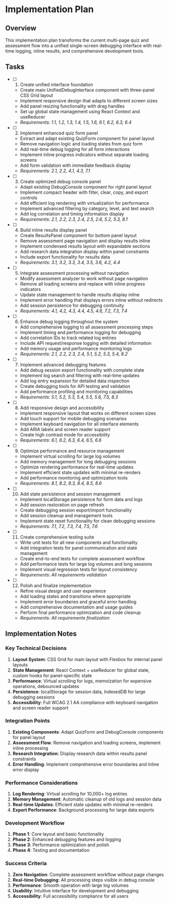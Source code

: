 # Implementation Plan

## Overview

This implementation plan transforms the current multi-page quiz and assessment flow into a unified single-screen debugging interface with real-time logging, inline results, and comprehensive development tools.

## Tasks

- [ ] 1. Create unified interface foundation
  - Create main UnifiedDebugInterface component with three-panel CSS Grid layout
  - Implement responsive design that adapts to different screen sizes
  - Add panel resizing functionality with drag handles
  - Set up global state management using React Context and useReducer
  - _Requirements: 1.1, 1.2, 1.3, 1.4, 1.5, 1.6, 6.1, 6.2, 6.3, 6.4_

- [ ] 2. Implement enhanced quiz form panel
  - Extract and adapt existing QuizForm component for panel layout
  - Remove navigation logic and loading states from quiz form
  - Add real-time debug logging for all form interactions
  - Implement inline progress indicators without separate loading screens
  - Add form validation with immediate feedback display
  - _Requirements: 2.1, 2.2, 4.1, 4.3, 7.1_

- [ ] 3. Create optimized debug console panel
  - Adapt existing DebugConsole component for right panel layout
  - Implement compact header with filter, clear, copy, and export controls
  - Add efficient log rendering with virtualization for performance
  - Implement advanced filtering by category, level, and text search
  - Add log correlation and timing information display
  - _Requirements: 2.1, 2.2, 2.3, 2.4, 2.5, 2.6, 5.2, 5.3, 8.1_

- [ ] 4. Build inline results display panel
  - Create ResultsPanel component for bottom panel layout
  - Remove assessment page navigation and display results inline
  - Implement condensed results layout with expandable sections
  - Add research data integration display within panel constraints
  - Include export functionality for results data
  - _Requirements: 3.1, 3.2, 3.3, 3.4, 3.5, 3.6, 4.2, 4.4_

- [ ] 5. Integrate assessment processing without navigation
  - Modify assessment analyzer to work without page navigation
  - Remove all loading screens and replace with inline progress indicators
  - Update state management to handle results display inline
  - Implement error handling that displays errors inline without redirects
  - Add session persistence for debugging continuity
  - _Requirements: 4.1, 4.2, 4.3, 4.4, 4.5, 4.6, 7.2, 7.3, 7.4_

- [ ] 6. Enhance debug logging throughout the system
  - Add comprehensive logging to all assessment processing steps
  - Implement timing and performance logging for debugging
  - Add correlation IDs to track related log entries
  - Include API request/response logging with detailed information
  - Add memory usage and performance monitoring logs
  - _Requirements: 2.1, 2.2, 2.3, 2.4, 5.1, 5.2, 5.3, 5.4, 8.2_

- [ ] 7. Implement advanced debugging features
  - Add debug session export functionality with complete state
  - Implement log search and filtering with real-time updates
  - Add log entry expansion for detailed data inspection
  - Create debugging tools for API testing and validation
  - Add performance profiling and monitoring capabilities
  - _Requirements: 5.1, 5.2, 5.3, 5.4, 5.5, 5.6, 7.5, 8.3_

- [ ] 8. Add responsive design and accessibility
  - Implement responsive layout that works on different screen sizes
  - Add touch support for mobile debugging scenarios
  - Implement keyboard navigation for all interface elements
  - Add ARIA labels and screen reader support
  - Create high contrast mode for accessibility
  - _Requirements: 6.1, 6.2, 6.3, 6.4, 6.5, 6.6_

- [ ] 9. Optimize performance and resource management
  - Implement virtual scrolling for large log volumes
  - Add memory management for long debugging sessions
  - Optimize rendering performance for real-time updates
  - Implement efficient state updates with minimal re-renders
  - Add performance monitoring and optimization tools
  - _Requirements: 8.1, 8.2, 8.3, 8.4, 8.5, 8.6_

- [ ] 10. Add state persistence and session management
  - Implement localStorage persistence for form data and logs
  - Add session restoration on page refresh
  - Create debugging session export/import functionality
  - Add session cleanup and management tools
  - Implement state reset functionality for clean debugging sessions
  - _Requirements: 7.1, 7.2, 7.3, 7.4, 7.5, 7.6_

- [ ] 11. Create comprehensive testing suite
  - Write unit tests for all new components and functionality
  - Add integration tests for panel communication and state management
  - Create end-to-end tests for complete assessment workflow
  - Add performance tests for large log volumes and long sessions
  - Implement visual regression tests for layout consistency
  - _Requirements: All requirements validation_

- [ ] 12. Polish and finalize implementation
  - Refine visual design and user experience
  - Add loading states and transitions where appropriate
  - Implement error boundaries and graceful error handling
  - Add comprehensive documentation and usage guides
  - Perform final performance optimization and code cleanup
  - _Requirements: All requirements finalization_

## Implementation Notes

### Key Technical Decisions

1. **Layout System**: CSS Grid for main layout with Flexbox for internal panel layouts
2. **State Management**: React Context + useReducer for global state, custom hooks for panel-specific state
3. **Performance**: Virtual scrolling for logs, memoization for expensive operations, debounced updates
4. **Persistence**: localStorage for session data, IndexedDB for large debugging sessions
5. **Accessibility**: Full WCAG 2.1 AA compliance with keyboard navigation and screen reader support

### Integration Points

1. **Existing Components**: Adapt QuizForm and DebugConsole components for panel layout
2. **Assessment Flow**: Remove navigation and loading screens, implement inline processing
3. **Research Integration**: Display research data within results panel constraints
4. **Error Handling**: Implement comprehensive error boundaries and inline error display

### Performance Considerations

1. **Log Rendering**: Virtual scrolling for 10,000+ log entries
2. **Memory Management**: Automatic cleanup of old logs and session data
3. **Real-time Updates**: Efficient state updates with minimal re-renders
4. **Export Performance**: Background processing for large data exports

### Development Workflow

1. **Phase 1**: Core layout and basic functionality
2. **Phase 2**: Enhanced debugging features and logging
3. **Phase 3**: Performance optimization and polish
4. **Phase 4**: Testing and documentation

### Success Criteria

1. **Zero Navigation**: Complete assessment workflow without page changes
2. **Real-time Debugging**: All processing steps visible in debug console
3. **Performance**: Smooth operation with large log volumes
4. **Usability**: Intuitive interface for development and debugging
5. **Accessibility**: Full accessibility compliance for all users
